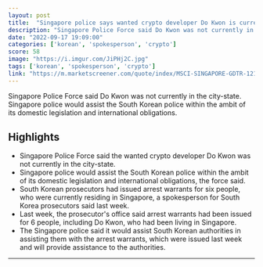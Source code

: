 ```yaml
---
layout: post
title:  "Singapore police says wanted crypto developer Do Kwon is currently not in Singapore"
description: "Singapore Police Force said Do Kwon was not currently in the city-state. Singapore police would assist the South Korean police within the ambit of its domestic legislation and international obligations."
date: "2022-09-17 19:09:00"
categories: ['korean', 'spokesperson', 'crypto']
score: 58
image: "https://i.imgur.com/JiPHj2C.jpg"
tags: ['korean', 'spokesperson', 'crypto']
link: "https://m.marketscreener.com/quote/index/MSCI-SINGAPORE-GDTR-121752832/news/Singapore-police-says-wanted-crypto-developer-Do-Kwon-is-currently-not-in-Singapore-41797726/?utm_medium=RSS&amp;utm_content=20220917"
---
```


Singapore Police Force said Do Kwon was not currently in the city-state. Singapore police would assist the South Korean police within the ambit of its domestic legislation and international obligations.

## Highlights

- Singapore Police Force said the wanted crypto developer Do Kwon was not currently in the city-state.
- Singapore police would assist the South Korean police within the ambit of its domestic legislation and international obligations, the force said.
- South Korean prosecutors had issued arrest warrants for six people, who were currently residing in Singapore, a spokesperson for South Korea prosecutors said last week.
- Last week, the prosecutor's office said arrest warrants had been issued for 6 people, including Do  Kwon, who had been living in Singapore.
- The Singapore police said it would assist South Korean authorities in assisting them with the arrest warrants, which were issued last week and will provide assistance to the authorities.

---
